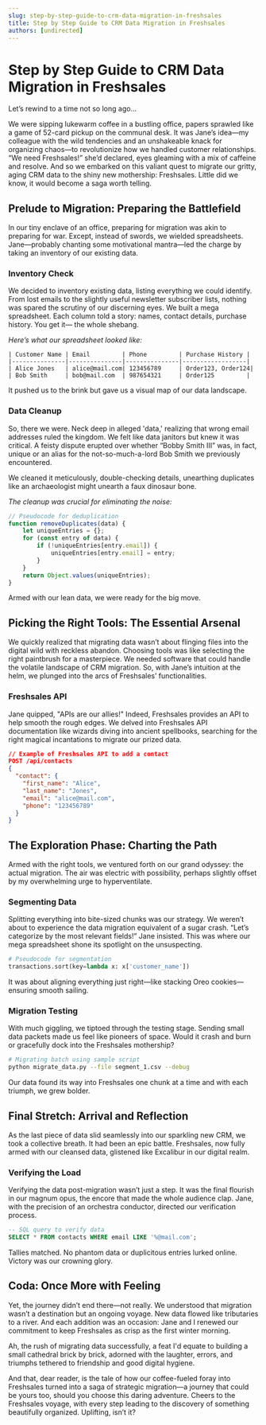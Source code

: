 ```yaml
---
slug: step-by-step-guide-to-crm-data-migration-in-freshsales
title: Step by Step Guide to CRM Data Migration in Freshsales
authors: [undirected]
---
```



# Step by Step Guide to CRM Data Migration in Freshsales

Let’s rewind to a time not so long ago…

We were sipping lukewarm coffee in a bustling office, papers sprawled like a game of 52-card pickup on the communal desk. It was Jane’s idea—my colleague with the wild tendencies and an unshakeable knack for organizing chaos—to revolutionize how we handled customer relationships. “We need Freshsales!” she’d declared, eyes gleaming with a mix of caffeine and resolve. And so we embarked on this valiant quest to migrate our gritty, aging CRM data to the shiny new mothership: Freshsales. Little did we know, it would become a saga worth telling.

## Prelude to Migration: Preparing the Battlefield

In our tiny enclave of an office, preparing for migration was akin to preparing for war. Except, instead of swords, we wielded spreadsheets. Jane—probably chanting some motivational mantra—led the charge by taking an inventory of our existing data.

### Inventory Check

We decided to inventory existing data, listing everything we could identify. From lost emails to the slightly useful newsletter subscriber lists, nothing was spared the scrutiny of our discerning eyes. We built a mega spreadsheet. Each column told a story: names, contact details, purchase history. You get it— the whole shebang. 

_Here’s what our spreadsheet looked like:_

```plaintext
| Customer Name | Email         | Phone         | Purchase History |
|---------------|---------------|---------------|------------------|
| Alice Jones   | alice@mail.com| 123456789     | Order123, Order124|
| Bob Smith     | bob@mail.com  | 987654321     | Order125         |
```

It pushed us to the brink but gave us a visual map of our data landscape.

### Data Cleanup

So, there we were. Neck deep in alleged 'data,' realizing that wrong email addresses ruled the kingdom. We felt like data janitors but knew it was critical. A feisty dispute erupted over whether “Bobby Smith III” was, in fact, unique or an alias for the not-so-much-a-lord Bob Smith we previously encountered. 

We cleaned it meticulously, double-checking details, unearthing duplicates like an archaeologist might unearth a faux dinosaur bone. 

_The cleanup was crucial for eliminating the noise:_

```javascript
// Pseudocode for deduplication
function removeDuplicates(data) {
    let uniqueEntries = {};
    for (const entry of data) {
        if (!uniqueEntries[entry.email]) {
            uniqueEntries[entry.email] = entry;
        }
    }
    return Object.values(uniqueEntries);
}
```

Armed with our lean data, we were ready for the big move.

## Picking the Right Tools: The Essential Arsenal

We quickly realized that migrating data wasn’t about flinging files into the digital wild with reckless abandon. Choosing tools was like selecting the right paintbrush for a masterpiece. We needed software that could handle the volatile landscape of CRM migration. So, with Jane’s intuition at the helm, we plunged into the arcs of Freshsales’ functionalities.

### Freshsales API

Jane quipped, "APIs are our allies!" Indeed, Freshsales provides an API to help smooth the rough edges. We delved into Freshsales API documentation like wizards diving into ancient spellbooks, searching for the right magical incantations to migrate our prized data.

```json
// Example of Freshsales API to add a contact
POST /api/contacts
{
  "contact": {
    "first_name": "Alice",
    "last_name": "Jones",
    "email": "alice@mail.com",
    "phone": "123456789"
  }
}
```

## The Exploration Phase: Charting the Path

Armed with the right tools, we ventured forth on our grand odyssey: the actual migration. The air was electric with possibility, perhaps slightly offset by my overwhelming urge to hyperventilate.

### Segmenting Data

Splitting everything into bite-sized chunks was our strategy. We weren’t about to experience the data migration equivalent of a sugar crash. “Let’s categorize by the most relevant fields!” Jane insisted. This was where our mega spreadsheet shone its spotlight on the unsuspecting.

```python
# Pseudocode for segmentation
transactions.sort(key=lambda x: x['customer_name'])
```

It was about aligning everything just right—like stacking Oreo cookies—ensuring smooth sailing.

### Migration Testing

With much giggling, we tiptoed through the testing stage. Sending small data packets made us feel like pioneers of space. Would it crash and burn or gracefully dock into the Freshsales mothership?

```bash
# Migrating batch using sample script
python migrate_data.py --file segment_1.csv --debug
```

Our data found its way into Freshsales one chunk at a time and with each triumph, we grew bolder.

## Final Stretch: Arrival and Reflection

As the last piece of data slid seamlessly into our sparkling new CRM, we took a collective breath. It had been an epic battle. Freshsales, now fully armed with our cleansed data, glistened like Excalibur in our digital realm.

### Verifying the Load

Verifying the data post-migration wasn’t just a step. It was the final flourish in our magnum opus, the encore that made the whole audience clap. Jane, with the precision of an orchestra conductor, directed our verification process.

```sql
-- SQL query to verify data
SELECT * FROM contacts WHERE email LIKE '%@mail.com';
```

Tallies matched. No phantom data or duplicitous entries lurked online. Victory was our crowning glory.

## Coda: Once More with Feeling

Yet, the journey didn’t end there—not really. We understood that migration wasn’t a destination but an ongoing voyage. New data flowed like tributaries to a river. And each addition was an occasion: Jane and I renewed our commitment to keep Freshsales as crisp as the first winter morning.

Ah, the rush of migrating data successfully, a feat I'd equate to building a small cathedral brick by brick, adorned with the laughter, errors, and triumphs tethered to friendship and good digital hygiene.

And that, dear reader, is the tale of how our coffee-fueled foray into Freshsales turned into a saga of strategic migration—a journey that could be yours too, should you choose this daring adventure. Cheers to the Freshsales voyage, with every step leading to the discovery of something beautifully organized. Uplifting, isn’t it?
